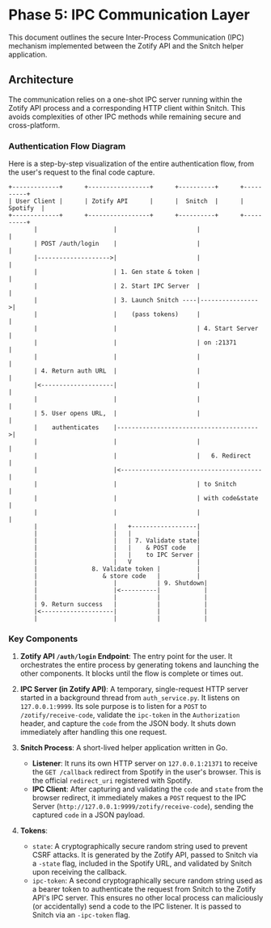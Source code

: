 <!-- ID: DOC-042 -->
# Phase 5: IPC Communication Layer

This document outlines the secure Inter-Process Communication (IPC) mechanism implemented between the Zotify API and the Snitch helper application.

## Architecture

The communication relies on a one-shot IPC server running within the Zotify API process and a corresponding HTTP client within Snitch. This avoids complexities of other IPC methods while remaining secure and cross-platform.

### Authentication Flow Diagram

Here is a step-by-step visualization of the entire authentication flow, from the user's request to the final code capture.

```
+-------------+      +-----------------+      +----------+      +----------+
| User Client |      | Zotify API      |      |  Snitch  |      | Spotify  |
+-------------+      +-----------------+      +----------+      +----------+
       |                     |                      |                 |
       | POST /auth/login    |                      |                 |
       |-------------------->|                      |                 |
       |                     | 1. Gen state & token |                 |
       |                     | 2. Start IPC Server  |                 |
       |                     | 3. Launch Snitch ----|---------------->|
       |                     |    (pass tokens)     |                 |
       |                     |                      | 4. Start Server |
       |                     |                      | on :21371       |
       |                     |                      |                 |
       | 4. Return auth URL  |                      |                 |
       |<--------------------|                      |                 |
       |                     |                      |                 |
       | 5. User opens URL,  |                      |                 |
       |    authenticates    |--------------------------------------->|
       |                     |                      |                 |
       |                     |                      |   6. Redirect   |
       |                     |<---------------------------------------|
       |                     |                      | to Snitch       |
       |                     |                      | with code&state |
       |                     |                      |                 |
       |                     |   +------------------|
       |                     |   |                  |
       |                     |   | 7. Validate state|
       |                     |   |    & POST code   |
       |                     |   |    to IPC Server |
       |                     |   V                  |
       |               8. Validate token |          |
       |                  & store code   |          |
       |                     |           | 9. Shutdown|
       |                     |<----------|            |
       |                     |           |            |
       | 9. Return success   |           |            |
       |<--------------------|           |            |
       |                     |           |            |
```

### Key Components

1.  **Zotify API `/auth/login` Endpoint**: The entry point for the user. It orchestrates the entire process by generating tokens and launching the other components. It blocks until the flow is complete or times out.

2.  **IPC Server (in Zotify API)**: A temporary, single-request HTTP server started in a background thread from `auth_service.py`. It listens on `127.0.0.1:9999`. Its sole purpose is to listen for a `POST` to `/zotify/receive-code`, validate the `ipc-token` in the `Authorization` header, and capture the `code` from the JSON body. It shuts down immediately after handling this one request.

3.  **Snitch Process**: A short-lived helper application written in Go.
    -   **Listener**: It runs its own HTTP server on `127.0.0.1:21371` to receive the `GET /callback` redirect from Spotify in the user's browser. This is the official `redirect_uri` registered with Spotify.
    -   **IPC Client**: After capturing and validating the `code` and `state` from the browser redirect, it immediately makes a `POST` request to the IPC Server (`http://127.0.0.1:9999/zotify/receive-code`), sending the captured `code` in a JSON payload.

4.  **Tokens**:
    -   `state`: A cryptographically secure random string used to prevent CSRF attacks. It is generated by the Zotify API, passed to Snitch via a `-state` flag, included in the Spotify URL, and validated by Snitch upon receiving the callback.
    -   `ipc-token`: A second cryptographically secure random string used as a bearer token to authenticate the request from Snitch to the Zotify API's IPC server. This ensures no other local process can maliciously (or accidentally) send a code to the IPC listener. It is passed to Snitch via an `-ipc-token` flag.
